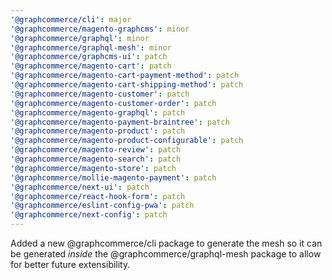 ```yaml
---
'@graphcommerce/cli': major
'@graphcommerce/magento-graphcms': minor
'@graphcommerce/graphql': minor
'@graphcommerce/graphql-mesh': minor
'@graphcommerce/graphcms-ui': patch
'@graphcommerce/magento-cart': patch
'@graphcommerce/magento-cart-payment-method': patch
'@graphcommerce/magento-cart-shipping-method': patch
'@graphcommerce/magento-customer': patch
'@graphcommerce/magento-customer-order': patch
'@graphcommerce/magento-graphql': patch
'@graphcommerce/magento-payment-braintree': patch
'@graphcommerce/magento-product': patch
'@graphcommerce/magento-product-configurable': patch
'@graphcommerce/magento-review': patch
'@graphcommerce/magento-search': patch
'@graphcommerce/magento-store': patch
'@graphcommerce/mollie-magento-payment': patch
'@graphcommerce/next-ui': patch
'@graphcommerce/react-hook-form': patch
'@graphcommerce/eslint-config-pwa': patch
'@graphcommerce/next-config': patch
---
```


Added a new @graphcommerce/cli package to generate the mesh so it can be generated _inside_ the @graphcommerce/graphql-mesh package to allow for better future extensibility.

